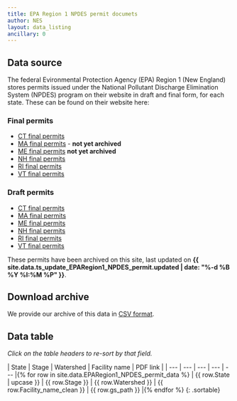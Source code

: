 ```yaml
---
title: EPA Region 1 NPDES permit documets
author: NES
layout: data_listing
ancillary: 0
---
```


## Data source

The federal Evironmental Protection Agency (EPA) Region 1 (New England) stores permits issued under the National Pollutant Discharge Elimination System (NPDES) program on their website in draft and final form, for each state.  These can be found on their website here:

### Final permits

* [CT final permits](https://www3.epa.gov/region1/npdes/permits_listing_ct.html)
* [MA final permits](https://www3.epa.gov/region1/npdes/permits_listing_ma.html) - **not yet archived**
* [ME final permits](https://www3.epa.gov/region1/npdes/permits_listing_me.html) **not yet archived**
* [NH final permits](https://www3.epa.gov/region1/npdes/permits_listing_nh.html)
* [RI final permits](https://www3.epa.gov/region1/npdes/permits_listing_ri.html)
* [VT final permits](https://www3.epa.gov/region1/npdes/permits_listing_vt.html)

### Draft permits

* [CT final permits](https://www3.epa.gov/region1/npdes/draft_permits_listing_ct.html)
* [MA final permits](https://www3.epa.gov/region1/npdes/draft_permits_listing_ma.html)
* [ME final permits](https://www3.epa.gov/region1/npdes/draft_permits_listing_me.html)
* [NH final permits](https://www3.epa.gov/region1/npdes/draft_permits_listing_nh.html)
* [RI final permits](https://www3.epa.gov/region1/npdes/draft_permits_listing_ri.html)
* [VT final permits](https://www3.epa.gov/region1/npdes/draft_permits_listing_vt.html)


These permits have been archived on this site, last updated on **{{ site.data.ts_update_EPARegion1_NPDES_permit.updated | date: "%-d %B %Y %I:%M %P" }}**.

## Download archive

We provide our archive of this data in [CSV format](EPARegion1_NPDES_permit_data.csv).

## Data table

*Click on the table headers to re-sort by that field.*


<!-- Note: need to have the for loop markup on the same line as the table rows as described here: http://stackoverflow.com/questions/35642820/jekyll-how-to-use-for-loop-to-generate-table-row-within-the-same-table-inside-m -->

<!--| State | Stage | Watershed | Facility name | PDF link |
| --- | --- | --- | --- | --- |{% for row in site.data.EPARegion1_NPDES_permit_data %}{% assign path_array = {{ row.gs_path }} | split: '||'  %}
| {{ row.State }} | {{ row.Stage }} | {{ row.Watershed }} | {{ row.Facility_name_clean }} | {% for i in path_array %} [link]({{ path_array[i] }}) <br> {% endfor %} |{% endfor %}-->

| State | Stage | Watershed | Facility name | PDF link |
| --- | --- | --- | --- | --- |{% for row in site.data.EPARegion1_NPDES_permit_data %}
| {{ row.State | upcase }} | {{ row.Stage }} | {{ row.Watershed }} | {{ row.Facility_name_clean }} | {{ row.gs_path }} |{% endfor %}
{: .sortable}

